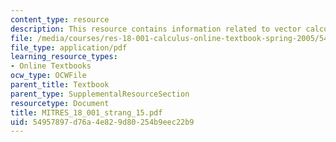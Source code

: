 ```yaml
---
content_type: resource
description: This resource contains information related to vector calculus.
file: /media/courses/res-18-001-calculus-online-textbook-spring-2005/54957897d76a4e829d80254b9eec22b9_MITRES_18_001_strang_15.pdf
file_type: application/pdf
learning_resource_types:
- Online Textbooks
ocw_type: OCWFile
parent_title: Textbook
parent_type: SupplementalResourceSection
resourcetype: Document
title: MITRES_18_001_strang_15.pdf
uid: 54957897-d76a-4e82-9d80-254b9eec22b9
---
```


